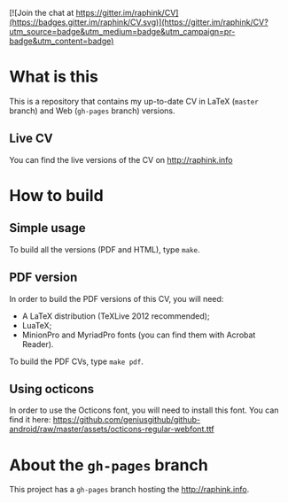 [![Join the chat at https://gitter.im/raphink/CV](https://badges.gitter.im/raphink/CV.svg)](https://gitter.im/raphink/CV?utm_source=badge&utm_medium=badge&utm_campaign=pr-badge&utm_content=badge)


# What is this

This is a repository that contains my up-to-date CV in LaTeX (`master` branch) and Web (`gh-pages` branch) versions.

## Live CV

You can find the live versions of the CV on http://raphink.info



# How to build

## Simple usage

To build all the versions (PDF and HTML), type `make`.


## PDF version

In order to build the PDF versions of this CV, you will need:

   * A LaTeX distribution (TeXLive 2012 recommended);
   * LuaTeX;
   * MinionPro and MyriadPro fonts (you can find them with Acrobat Reader).

To build the PDF CVs, type `make pdf`.


## Using octicons

In order to use the Octicons font, you will need to install this font. You can find it here: https://github.com/geniusgithub/github-android/raw/master/assets/octicons-regular-webfont.ttf


# About the `gh-pages` branch

This project has a `gh-pages` branch hosting the http://raphink.info.

